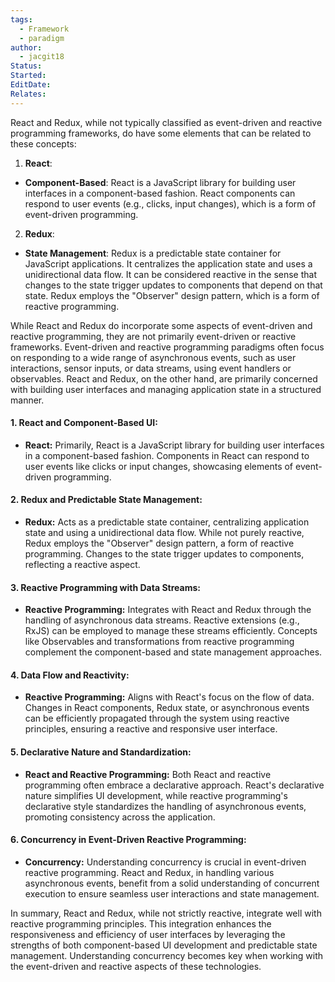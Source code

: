 ```yaml
---
tags:
  - Framework
  - paradigm
author:
  - jacgit18
Status: 
Started: 
EditDate: 
Relates:
---
```

React and Redux, while not typically classified as event-driven and reactive programming frameworks, do have some elements that can be related to these concepts:  
  
1. **React**:  
- **Component-Based**: React is a JavaScript library for building user interfaces in a component-based fashion. React components can respond to user events (e.g., clicks, input changes), which is a form of event-driven programming.  
  
2. **Redux**:  
- **State Management**: Redux is a predictable state container for JavaScript applications. It centralizes the application state and uses a unidirectional data flow. It can be considered reactive in the sense that changes to the state trigger updates to components that depend on that state. Redux employs the "Observer" design pattern, which is a form of reactive programming.  
  
While React and Redux do incorporate some aspects of event-driven and reactive programming, they are not primarily event-driven or reactive frameworks. Event-driven and reactive programming paradigms often focus on responding to a wide range of asynchronous events, such as user interactions, sensor inputs, or data streams, using event handlers or observables. React and Redux, on the other hand, are primarily concerned with building user interfaces and managing application state in a structured manner.








#### 1. **React and Component-Based UI:**
   - **React:** Primarily, React is a JavaScript library for building user interfaces in a component-based fashion. Components in React can respond to user events like clicks or input changes, showcasing elements of event-driven programming.

#### 2. **Redux and Predictable State Management:**
   - **Redux:** Acts as a predictable state container, centralizing application state and using a unidirectional data flow. While not purely reactive, Redux employs the "Observer" design pattern, a form of reactive programming. Changes to the state trigger updates to components, reflecting a reactive aspect.

#### 3. **Reactive Programming with Data Streams:**
   - **Reactive Programming:** Integrates with React and Redux through the handling of asynchronous data streams. Reactive extensions (e.g., RxJS) can be employed to manage these streams efficiently. Concepts like Observables and transformations from reactive programming complement the component-based and state management approaches.

#### 4. **Data Flow and Reactivity:**
   - **Reactive Programming:** Aligns with React's focus on the flow of data. Changes in React components, Redux state, or asynchronous events can be efficiently propagated through the system using reactive principles, ensuring a reactive and responsive user interface.

#### 5. **Declarative Nature and Standardization:**
   - **React and Reactive Programming:** Both React and reactive programming often embrace a declarative approach. React's declarative nature simplifies UI development, while reactive programming's declarative style standardizes the handling of asynchronous events, promoting consistency across the application.

#### 6. **Concurrency in Event-Driven Reactive Programming:**
   - **Concurrency:** Understanding concurrency is crucial in event-driven reactive programming. React and Redux, in handling various asynchronous events, benefit from a solid understanding of concurrent execution to ensure seamless user interactions and state management.

In summary, React and Redux, while not strictly reactive, integrate well with reactive programming principles. This integration enhances the responsiveness and efficiency of user interfaces by leveraging the strengths of both component-based UI development and predictable state management. Understanding concurrency becomes key when working with the event-driven and reactive aspects of these technologies.